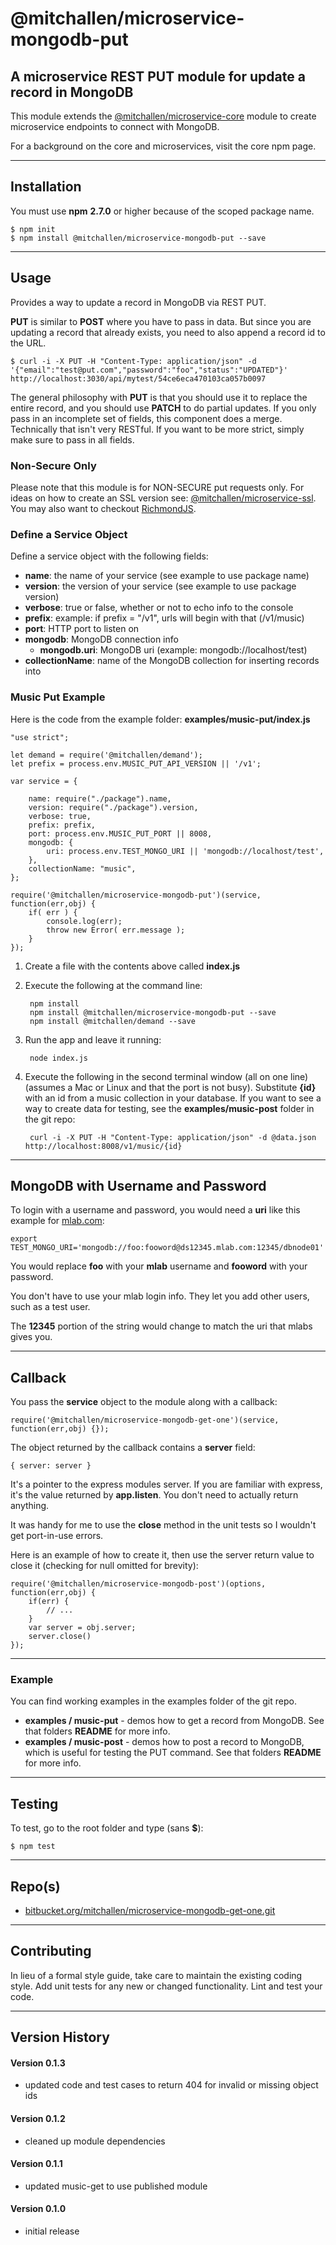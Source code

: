 @mitchallen/microservice-mongodb-put
========================================

A microservice REST PUT module for update a record in MongoDB
---------------------------------------------------------------------------
This module extends the [@mitchallen/microservice-core](https://www.npmjs.com/package/@mitchallen/microservice-core) module to create microservice endpoints to connect with MongoDB.

For a background on the core and microservices, visit the core npm page.

* * *

## Installation

You must use __npm__ __2.7.0__ or higher because of the scoped package name.

    $ npm init
    $ npm install @mitchallen/microservice-mongodb-put --save
  
* * *

## Usage

Provides a way to update a record in MongoDB via REST PUT.

__PUT__ is similar to __POST__ where you have to pass in data. But since you are updating a record that already exists, you need to also append a record id to the URL.

    $ curl -i -X PUT -H "Content-Type: application/json" -d '{"email":"test@put.com","password":"foo","status":"UPDATED"}' http://localhost:3030/api/mytest/54ce6eca470103ca057b0097
  
The general philosophy with __PUT__ is that you should use it to replace the entire record, and you should use __PATCH__ to do partial updates. If you only pass in an incomplete set of fields, this component does a merge. Technically that isn't very RESTful. If you want to be more strict, simply make sure to pass in all fields.

### Non-Secure Only

Please note that this module is for NON-SECURE put requests only. For ideas on how to create an SSL version see: [@mitchallen/microservice-ssl](https://www.npmjs.com/package/@mitchallen/microservice-ssl). You may also want to checkout [RichmondJS](https://www.npmjs.com/package/richmond).

### Define a Service Object

Define a service object with the following fields:

* __name__: the name of your service (see example to use package name)
* __version__: the version of your service (see example to use package version)
* __verbose__: true or false, whether or not to echo info to the console
* __prefix__: example: if prefix = "/v1", urls will begin with that (/v1/music)
* __port__: HTTP port to listen on
* __mongodb__: MongoDB connection info 
  * __mongodb.uri__: MongoDB uri (example: mongodb://localhost/test)
* __collectionName__: name of the MongoDB collection for inserting records into

### Music Put Example

Here is the code from the example folder: __examples/music-put/index.js__

    "use strict";
    
    let demand = require('@mitchallen/demand');
    let prefix = process.env.MUSIC_PUT_API_VERSION || '/v1';
    
    var service = {
    
        name: require("./package").name,
        version: require("./package").version,
        verbose: true,
        prefix: prefix,
        port: process.env.MUSIC_PUT_PORT || 8008,
        mongodb: {
            uri: process.env.TEST_MONGO_URI || 'mongodb://localhost/test',
        },
        collectionName: "music",
    };
    
    require('@mitchallen/microservice-mongodb-put')(service, function(err,obj) {
        if( err ) {
            console.log(err);
            throw new Error( err.message );
        }
    });

1. Create a file with the contents above called __index.js__
2. Execute the following at the command line:

        npm install
        npm install @mitchallen/microservice-mongodb-put --save
        npm install @mitchallen/demand --save
3. Run the app and leave it running:

        node index.js
        
4. Execute the following in the second terminal window (all on one line) (assumes a Mac or Linux and that the port is not busy). Substitute __{id}__ with an id from a music collection in your database. If you want to see a way to create data for testing, see the __examples/music-post__ folder in the git repo:
       
        curl -i -X PUT -H "Content-Type: application/json" -d @data.json http://localhost:8008/v1/music/{id}
       
* * *

## MongoDB with Username and Password

To login with a username and password, you would need a __uri__ like this example for [mlab.com](http://mlab.com):

    export TEST_MONGO_URI='mongodb://foo:fooword@ds12345.mlab.com:12345/dbnode01'  
    
You would replace __foo__ with your __mlab__ username and __fooword__ with your password. 

You don't have to use your mlab login info. They let you add other users, such as a test user.

The __12345__ portion of the string would change to match the uri that mlabs gives you. 
 
* * *

## Callback

You pass the __service__ object to the module along with a callback:

    require('@mitchallen/microservice-mongodb-get-one')(service, function(err,obj) {});

The object returned by the callback contains a __server__ field:

    { server: server }

It's a pointer to the express modules server. If you are familiar with express, it's the value returned by __app.listen__. You don't need to actually return anything. 

It was handy for me to use the __close__ method in the unit tests so I wouldn't get port-in-use errors.

Here is an example of how to create it, then use the server return value to close it (checking for null omitted for brevity):

    require('@mitchallen/microservice-mongodb-post')(options, function(err,obj) {
        if(err) {
        	// ...
        }
        var server = obj.server;
        server.close()
    }); 
 
* * *
   
### Example

You can find working examples in the examples folder of the git repo.

* __examples / music-put__ - demos how to get a record from MongoDB. See that folders __README__ for more info.
* __examples / music-post__ - demos how to post a record to MongoDB, which is useful for testing the PUT command. See that folders __README__ for more info.
  
* * *

## Testing

To test, go to the root folder and type (sans __$__):

    $ npm test
   
* * *
 
## Repo(s)

* [bitbucket.org/mitchallen/microservice-mongodb-get-one.git](https://bitbucket.org/mitchallen/microservice-mongodb-get-one.git)

* * *

## Contributing

In lieu of a formal style guide, take care to maintain the existing coding style.
Add unit tests for any new or changed functionality. Lint and test your code.

* * *

## Version History

#### Version 0.1.3 

* updated code and test cases to return 404 for invalid or missing object ids

#### Version 0.1.2 

* cleaned up module dependencies

#### Version 0.1.1 

* updated music-get to use published module

#### Version 0.1.0 

* initial release
